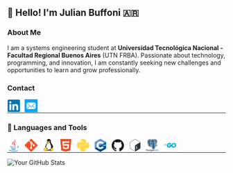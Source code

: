 ## 👋 Hello! I'm Julian Buffoni 🇦🇷

### About Me
I am a systems engineering student at **Universidad Tecnológica Nacional - Facultad Regional Buenos Aires** (UTN FRBA). Passionate about technology, programming, and innovation, I am constantly seeking new challenges and opportunities to learn and grow professionally.

### Contact
<a target="_blank" href="https://www.linkedin.com/in/julianbuffoni"><img align="left" alt="Java" width="30px" style="padding-right:10px;" src="docs/linkedin-original.svg"/><a/>
<a target="_blank" href="mailto:julian_buffoni@protonmail.com"><img align="left" alt="Java" width="30px" style="padding-right:10px;" src="docs/tc-mail.svg"/><a/>
<br/>

---
          
### 🧰 Languages and Tools
          
<img align="left" alt="Java" width="30px" style="padding-right:10px;" src="docs/java-original.svg"/>
<img align="left" alt="Git" width="30px" style="padding-right:10px;" src="docs/git-original.svg" />
<img align="left" alt="Linux" width="30px" style="padding-right:10px;" src="docs/linux-original.svg" />
<img align="left" alt="HTML" width="30px" style="padding-right:10px;" src="docs/html5-plain.svg" />
<img align="left" alt="Python" width="30px" style="padding-right:10px;" src="docs/python-plain.svg" />
<img align="left" alt="C++" width="30px" style="padding-right:10px;" src="docs/cplusplus-original.svg" />
<img align="left" alt="GitHub" width="30px" style="padding-right:10px;" src="docs/github-original.svg" />
<img align="left" alt="Bash" width="30px" style="padding-right:10px;" src="docs/bash-original.svg" />
<img align="left" alt="Bash" width="30px" style="padding-right:10px;" src="docs/postgresql-original-wordmark.svg" />
<img align="left" alt="Bash" width="30px" style="padding-right:10px;" src="docs/go-original-wordmark.svg" />
<br/>
          
---

![Your GitHub Stats](https://github-readme-stats.vercel.app/api?username=yourusername&show_icons=true&theme=radical)

